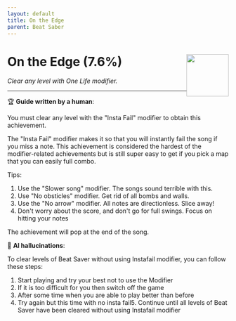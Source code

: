 ```yaml
---
layout: default
title: On the Edge
parent: Beat Saber
---
```


# On the Edge (7.6%) <img style="float: right;" src="https://cdn.cloudflare.steamstatic.com/steamcommunity/public/images/apps/620980/d99b3519f13c52c7f883349ee8a04ea96a3a062b.jpg" width="96" height="96">

_Clear any level with One Life modifier._

***

:trophy: **Guide written by a human**:

You must clear any level with the "Insta Fail" modifier to obtain this achievement.

The "Insta Fail" modifier makes it so that you will instantly fail the song if you miss a note. This achievement is considered the hardest of the modifier-related achievements but is still super easy to get if you pick a map that you can easily full combo.

Tips:
1. Use the "Slower song" modifier. The songs sound terrible with this.
2. Use "No obsticles" modifier. Get rid of all bombs and walls.
3. Use the "No arrow" modifier. All notes are directionless. Slice away!
4. Don't worry about the score, and don't go for full swings. Focus on hitting your notes

The achievement will pop at the end of the song.

:robot: **AI hallucinations**:

To clear levels of Beat Saver without using Instafail modifier, you can follow these steps:
1. Start playing and try your best not to use the Modifier
2. If it is too difficult for you then switch off the game
3. After some time when you are able to play better than before
4. Try again but this time with no insta fail5. Continue until all levels of Beat Saver have been cleared without using Instafail modifier
